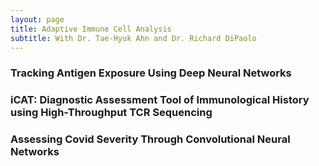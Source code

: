 ```yaml
---
layout: page
title: Adaptive Immune Cell Analysis
subtitle: With Dr. Tae-Hyuk Ahn and Dr. Richard DiPaolo
---
```


### Tracking Antigen Exposure Using Deep Neural Networks



### iCAT: Diagnostic Assessment Tool of Immunological History using High-Throughput TCR Sequencing




### Assessing Covid Severity Through Convolutional Neural Networks


